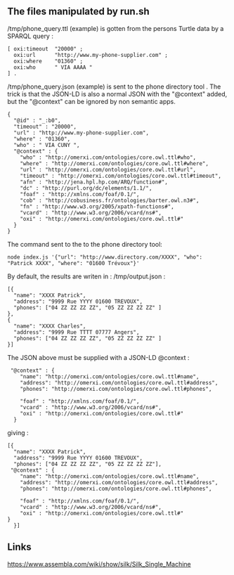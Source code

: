 ## The files manipulated by run.sh

/tmp/phone\_query.ttl (example) is gotten from the persons Turtle data by a SPARQL query :

    [ oxi:timeout  "20000" ;
      oxi:url      "http://www.my-phone-supplier.com" ;
      oxi:where    "01360" ;
      oxi:who      " VIA AAAA "
    ] .

/tmp/phone\_query.json (example) is sent to the phone directory tool .
The trick is that the JSON-LD is also a normal JSON with the "@context" added, but the "@context" can be ignored by non semantic apps.

    {
      "@id" : "_:b0",
      "timeout" : "20000",
      "url" : "http://www.my-phone-supplier.com",
      "where" : "01360",
      "who" : " VIA CUNY ",
      "@context" : {
        "who" : "http://omerxi.com/ontologies/core.owl.ttl#who",
        "where" : "http://omerxi.com/ontologies/core.owl.ttl#where",
        "url" : "http://omerxi.com/ontologies/core.owl.ttl#url",
        "timeout" : "http://omerxi.com/ontologies/core.owl.ttl#timeout",
        "afn" : "http://jena.hpl.hp.com/ARQ/function#",
        "dc" : "http://purl.org/dc/elements/1.1/",
        "foaf" : "http://xmlns.com/foaf/0.1/",
        "cob" : "http://cobusiness.fr/ontologies/barter.owl.n3#",
        "fn" : "http://www.w3.org/2005/xpath-functions#",
        "vcard" : "http://www.w3.org/2006/vcard/ns#",
        "oxi" : "http://omerxi.com/ontologies/core.owl.ttl#"
      }
    }

The command sent to the to the phone directory tool:

    node index.js '{"url": "http://www.directory.com/XXXX", "who": "Patrick XXXX", "where": "01600 Trévoux"}'


By default, the results are writen in : /tmp/output.json :

    [{
      "name": "XXXX Patrick",
      "address": "9999 Rue YYYY 01600 TREVOUX",
      "phones": ["04 ZZ ZZ ZZ ZZ", "05 ZZ ZZ ZZ ZZ" ]
    },
    {
      "name": "XXXX Charles",
      "address": "9999 Rue TTTT 07777 Angers",
      "phones": ["04 ZZ ZZ ZZ ZZ", "05 ZZ ZZ ZZ ZZ" ]
    }]

The JSON above must be supplied with a JSON-LD @context :

     "@context" : {
        "name": "http://omerxi.com/ontologies/core.owl.ttl#name",
        "address": "http://omerxi.com/ontologies/core.owl.ttl#address",
        "phones": "http://omerxi.com/ontologies/core.owl.ttl#phones",

        "foaf" : "http://xmlns.com/foaf/0.1/",
        "vcard" : "http://www.w3.org/2006/vcard/ns#",
        "oxi" : "http://omerxi.com/ontologies/core.owl.ttl#"
      }

giving :

    [{
      "name": "XXXX Patrick",
      "address": "9999 Rue YYYY 01600 TREVOUX",
      "phones": ["04 ZZ ZZ ZZ ZZ", "05 ZZ ZZ ZZ ZZ"],
     "@context" : { 
        "name": "http://omerxi.com/ontologies/core.owl.ttl#name", 
        "address": "http://omerxi.com/ontologies/core.owl.ttl#address", 
        "phones": "http://omerxi.com/ontologies/core.owl.ttl#phones", 

        "foaf" : "http://xmlns.com/foaf/0.1/", 
        "vcard" : "http://www.w3.org/2006/vcard/ns#", 
        "oxi" : "http://omerxi.com/ontologies/core.owl.ttl#" 
    }
      }]

## Links

https://www.assembla.com/wiki/show/silk/Silk_Single_Machine

